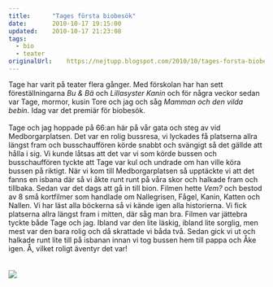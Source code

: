 ```yaml
---
title:		"Tages första biobesök"
date:		2010-10-17 19:15:00
updated:	2010-10-17 21:23:08
tags: 
  - bio
  - teater	
originalUrl:	https://nejtupp.blogspot.com/2010/10/tages-forsta-biobesok.html
---
```


Tage har varit på teater flera gånger. Med förskolan har han sett föreställningarna <span style="font-style: italic;">Bu & Bä</span> och <span style="font-style: italic;">Lillasyster Kanin</span> och för några veckor sedan var Tage, mormor, kusin Tore och jag och såg <span style="font-style: italic;">Mamman och den vilda bebin</span>. Idag var det premiär för biobesök.<br><br>Tage och jag hoppade på 66:an här på vår gata och steg av vid Medborgarplatsen. Det var en rolig bussresa, vi lyckades få platserna allra längst fram och busschauffören körde snabbt och svängigt så det gällde att hålla i sig. Vi kunde låtsas att det var vi som körde bussen och busschauffören tyckte att Tage var kul och undrade om han ville köra bussen på riktigt. När vi kom till Medborgarplatsen så upptäckte vi att det fanns en isbana där så vi åkte runt runt på våra skor och halkade fram och tillbaka. Sedan var det dags att gå in till bion. Filmen hette <span style="font-style: italic;">Vem?</span> och bestod av 8 små kortfilmer som handlade om Nallegrisen, Fågel, Kanin, Katten och Nallen. Vi har läst alla böckerna så vi kände igen alla historierna. Vi fick platserna allra längst fram i mitten, där såg man bra. Filmen var jättebra tyckte både Tage och jag. Ibland var den lite läskig, ibland lite sorglig, men mest var den bara rolig och då skrattade vi båda två. Sedan gick vi ut och halkade runt lite till på isbanan innan vi tog bussen hem till pappa och Åke igen. Å, vilket roligt äventyr det var!<br><br><br><img src="../../../../img/Vem-affisch.png">
<!-- no comments on this post -->